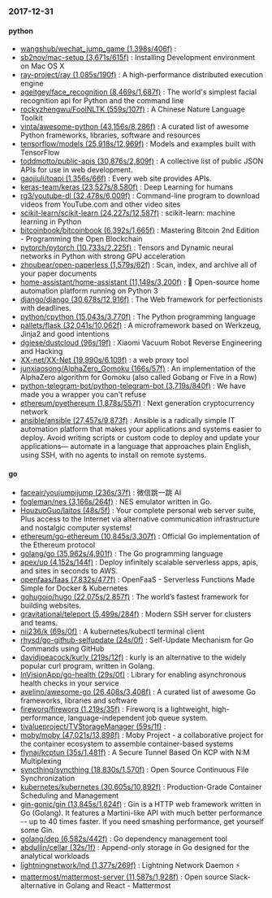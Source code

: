 ### 2017-12-31

#### python
* [wangshub/wechat_jump_game (1,398s/406f)](https://github.com/wangshub/wechat_jump_game) : 
* [sb2nov/mac-setup (3,671s/615f)](https://github.com/sb2nov/mac-setup) : Installing Development environment on Mac OS X
* [ray-project/ray (1,085s/190f)](https://github.com/ray-project/ray) : A high-performance distributed execution engine
* [ageitgey/face_recognition (8,469s/1,687f)](https://github.com/ageitgey/face_recognition) : The world's simplest facial recognition api for Python and the command line
* [rockyzhengwu/FoolNLTK (559s/107f)](https://github.com/rockyzhengwu/FoolNLTK) : A Chinese Nature Language Toolkit
* [vinta/awesome-python (43,156s/8,286f)](https://github.com/vinta/awesome-python) : A curated list of awesome Python frameworks, libraries, software and resources
* [tensorflow/models (25,918s/12,969f)](https://github.com/tensorflow/models) : Models and examples built with TensorFlow
* [toddmotto/public-apis (30,876s/2,809f)](https://github.com/toddmotto/public-apis) : A collective list of public JSON APIs for use in web development.
* [gaojiuli/toapi (1,356s/66f)](https://github.com/gaojiuli/toapi) : Every web site provides APIs.
* [keras-team/keras (23,527s/8,580f)](https://github.com/keras-team/keras) : Deep Learning for humans
* [rg3/youtube-dl (32,478s/6,009f)](https://github.com/rg3/youtube-dl) : Command-line program to download videos from YouTube.com and other video sites
* [scikit-learn/scikit-learn (24,227s/12,587f)](https://github.com/scikit-learn/scikit-learn) : scikit-learn: machine learning in Python
* [bitcoinbook/bitcoinbook (6,392s/1,665f)](https://github.com/bitcoinbook/bitcoinbook) : Mastering Bitcoin 2nd Edition - Programming the Open Blockchain
* [pytorch/pytorch (10,733s/2,225f)](https://github.com/pytorch/pytorch) : Tensors and Dynamic neural networks in Python with strong GPU acceleration
* [zhoubear/open-paperless (1,579s/62f)](https://github.com/zhoubear/open-paperless) : Scan, index, and archive all of your paper documents
* [home-assistant/home-assistant (11,149s/3,200f)](https://github.com/home-assistant/home-assistant) : 🏡 Open-source home automation platform running on Python 3
* [django/django (30,678s/12,916f)](https://github.com/django/django) : The Web framework for perfectionists with deadlines.
* [python/cpython (15,043s/3,770f)](https://github.com/python/cpython) : The Python programming language
* [pallets/flask (32,041s/10,062f)](https://github.com/pallets/flask) : A microframework based on Werkzeug, Jinja2 and good intentions
* [dgiese/dustcloud (96s/19f)](https://github.com/dgiese/dustcloud) : Xiaomi Vacuum Robot Reverse Engineering and Hacking
* [XX-net/XX-Net (19,990s/6,109f)](https://github.com/XX-net/XX-Net) : a web proxy tool
* [junxiaosong/AlphaZero_Gomoku (166s/57f)](https://github.com/junxiaosong/AlphaZero_Gomoku) : An implementation of the AlphaZero algorithm for Gomoku (also called Gobang or Five in a Row)
* [python-telegram-bot/python-telegram-bot (3,719s/840f)](https://github.com/python-telegram-bot/python-telegram-bot) : We have made you a wrapper you can't refuse
* [ethereum/pyethereum (1,878s/557f)](https://github.com/ethereum/pyethereum) : Next generation cryptocurrency network
* [ansible/ansible (27,457s/9,873f)](https://github.com/ansible/ansible) : Ansible is a radically simple IT automation platform that makes your applications and systems easier to deploy. Avoid writing scripts or custom code to deploy and update your applications— automate in a language that approaches plain English, using SSH, with no agents to install on remote systems.

#### go
* [faceair/youjumpijump (236s/37f)](https://github.com/faceair/youjumpijump) : 微信跳一跳 AI
* [fogleman/nes (3,166s/264f)](https://github.com/fogleman/nes) : NES emulator written in Go.
* [HouzuoGuo/laitos (48s/5f)](https://github.com/HouzuoGuo/laitos) : Your complete personal web server suite, Plus access to the Internet via alternative communication infrastructure and nostalgic computer systems!
* [ethereum/go-ethereum (10,845s/3,307f)](https://github.com/ethereum/go-ethereum) : Official Go implementation of the Ethereum protocol
* [golang/go (35,962s/4,901f)](https://github.com/golang/go) : The Go programming language
* [apex/up (4,152s/144f)](https://github.com/apex/up) : Deploy infinitely scalable serverless apps, apis, and sites in seconds to AWS.
* [openfaas/faas (7,832s/477f)](https://github.com/openfaas/faas) : OpenFaaS - Serverless Functions Made Simple for Docker & Kubernetes
* [gohugoio/hugo (22,075s/2,857f)](https://github.com/gohugoio/hugo) : The world’s fastest framework for building websites.
* [gravitational/teleport (5,499s/284f)](https://github.com/gravitational/teleport) : Modern SSH server for clusters and teams.
* [nii236/k (69s/0f)](https://github.com/nii236/k) : A kubernetes/kubectl terminal client
* [rhysd/go-github-selfupdate (24s/0f)](https://github.com/rhysd/go-github-selfupdate) : Self-Update Mechanism for Go Commands using GitHub
* [davidjpeacock/kurly (219s/12f)](https://github.com/davidjpeacock/kurly) : kurly is an alternative to the widely popular curl program, written in Golang.
* [InVisionApp/go-health (29s/0f)](https://github.com/InVisionApp/go-health) : Library for enabling asynchronous health checks in your service
* [avelino/awesome-go (26,408s/3,408f)](https://github.com/avelino/awesome-go) : A curated list of awesome Go frameworks, libraries and software
* [fireworq/fireworq (1,219s/35f)](https://github.com/fireworq/fireworq) : Fireworq is a lightweight, high-performance, language-independent job queue system.
* [tivalueproject/TVStorageManager (59s/1f)](https://github.com/tivalueproject/TVStorageManager) : 
* [moby/moby (47,021s/13,898f)](https://github.com/moby/moby) : Moby Project - a collaborative project for the container ecosystem to assemble container-based systems
* [flynaj/kcptun (35s/1,481f)](https://github.com/flynaj/kcptun) : A Secure Tunnel Based On KCP with N:M Multiplexing
* [syncthing/syncthing (18,830s/1,570f)](https://github.com/syncthing/syncthing) : Open Source Continuous File Synchronization
* [kubernetes/kubernetes (30,605s/10,892f)](https://github.com/kubernetes/kubernetes) : Production-Grade Container Scheduling and Management
* [gin-gonic/gin (13,845s/1,624f)](https://github.com/gin-gonic/gin) : Gin is a HTTP web framework written in Go (Golang). It features a Martini-like API with much better performance -- up to 40 times faster. If you need smashing performance, get yourself some Gin.
* [golang/dep (6,582s/442f)](https://github.com/golang/dep) : Go dependency management tool
* [abdullin/cellar (32s/1f)](https://github.com/abdullin/cellar) : Append-only storage in Go designed for the analytical workloads
* [lightningnetwork/lnd (1,377s/269f)](https://github.com/lightningnetwork/lnd) : Lightning Network Daemon ⚡️
* [mattermost/mattermost-server (11,587s/1,928f)](https://github.com/mattermost/mattermost-server) : Open source Slack-alternative in Golang and React - Mattermost
